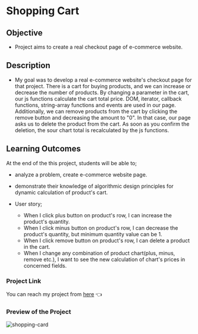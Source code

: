 # Shopping Cart

## Objective

- Project aims to create a real checkout page of e-commerce website.

## Description

- My  goal was to develop a real e-commerce website's checkout page for that project. There is a cart for buying products, and we can increase or decrease the number of products. By changing a parameter in the cart, our js functions calculate the cart total price. DOM, iterator, callback functions, string-array functions and events are used in our page. Additionally, we can remove products from the cart by clicking the remove button and decreasing the amount to "0". In that case, our page asks us to delete the product from the cart. As soon as you confirm the deletion, the sour chart total is recalculated by the js functions. 

## Learning Outcomes

At the end of the this project, students will be able to;

- analyze a problem, create e-commerce website page.

- demonstrate their knowledge of algorithmic design principles for dynamic calculation of product's cart.

-  User story;

   - When I click plus button on product's row, I can increase the product's quantity.
   - When I click minus button on product's row, I can decrease the product's quantity, but minimum quantity value can be 1.
   - When I click remove button on product's row, I can delete a product in the cart.
   - When I change any combination of product chart(plus, minus, remove etc.), I want to see the new calculation of chart's prices in concerned fields.

### Project Link
You can reach my project from [here](https://esadakman.github.io/shopping_cart/) 👈
### Preview of the Project

![shopping-card](https://user-images.githubusercontent.com/98649983/171255707-10f8432b-1047-416f-af15-835720388dca.gif)

